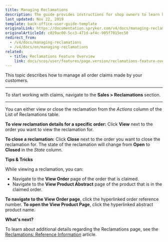 ```yaml
---
title: Managing Reclamations
description: The guide provides instructions for shop owners to learn how to handle all order claims made by their customers and make refunds if needed in the Back Office.
last_updated: Nov 22, 2019
template: back-office-user-guide-template
originalLink: https://documentation.spryker.com/v4/docs/managing-reclamations
originalArticleId: c029ac00-5cc3-471d-af4c-905f7015ec50
redirect_from:
  - /v4/docs/managing-reclamations
  - /v4/docs/en/managing-reclamations
related:
  - title: Reclamations Feature Overview
    link: docs/scos/user/features/page.version/reclamations-feature-overview.html
---
```


This topic describes how to manage all order claims made by your customers. 
***
To start working with claims, navigate to the **Sales > Reclamations** section.
***
You can either view or close the reclamation from the _Actions_ column of the List of Reclamations table.

**To view reclamation details for a specific order:**
Click **View** next to the order you want to view the reclamation for. 

**To close a reclamation:**
Click **Close** next to the order you want to close the reclamation for. The state of the reclamation will change from **Open** to **Closed** in the _State_ column.

**Tips & Tricks**

While viewing a reclamation, you can:
* Navigate to the **View Order** page of the order that is claimed.
* Navigate to the **View Product Abstract** page of the product that is in the claimed order.

**To navigate to the View Order page**, click the hyperlinked order reference number.
**To open the View Product Page**, click the hyperlinked abstract product name.

**What's next?**

To learn about additional details regarding the Reclamations page, see the [Reclamations: Reference Information](/docs/scos/user/back-office-user-guides/{{page.version}}/sales/reclamations/references/reclamations-reference-information.html) article.
